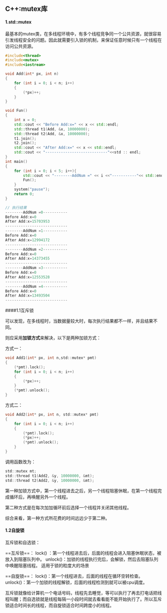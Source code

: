 ## C++:mutex库

#### 1.std::mutex

最基本的mutex类，在多线程环境中，有多个线程竞争同一个公共资源，就很容易引发线程安全的问题。因此就需要引入锁的机制，来保证任意时候只有一个线程在访问公共资源。

```c++
#include<thread>
#include<mutex>
#include<iostream>

void Add(int* px, int n)
{
	for (int i = 0; i < n; i++)
	{
		(*px)++;
	}
}

void Fun()
{
	int x = 0;
	std::cout << "Before Add:x=" << x << std::endl;
	std::thread t1(Add, &x, 10000000);
	std::thread t2(Add, &x, 10000000);
	t1.join();
	t2.join();
	std::cout << "After Add:x=" << x << std::endl;
	std::cout << "----------------------------"<<std :: endl;
}
int main()
{
	for (int i = 0; i < 5; i++){
		std::cout << "--------AddNum =" << i <<"-----------"<< std::endl;
		Fun();
	}
	system("pause");
	return 0;
}

// 执行结果
--------AddNum =0-----------
Before Add:x=0
After Add:x=15703953
----------------------------
--------AddNum =1-----------
Before Add:x=0
After Add:x=12994172
----------------------------
--------AddNum =2-----------
Before Add:x=0
After Add:x=14373455
----------------------------
--------AddNum =3-----------
Before Add:x=0
After Add:x=12553528
----------------------------
--------AddNum =4-----------
Before Add:x=0
After Add:x=13493504
----------------------------

```

####1.1互斥锁

可以发现，在多线程时，当数据量较大时，每次执行结果都不一样，并且结果不同。

则应采用**加锁方式**来解决，以下是两种加锁方式：

方式一：

```c
void Add1(int* px, int n,std::mutex* pmt)
{
	(*pmt).lock();
	for (int i = 0; i < n; i++)
	{
		(*px)++;
	}
	(*pmt).unlock();
}
```

方式二：

```c
void Add2(int* px, int n, std::mutex* pmt)
{
	for (int i = 0; i < n; i++)
	{
		(*pmt).lock();
		(*px)++;
		(*pmt).unlock();
	}
}
```

调用函数改为：

```c
std::mutex mt;
std::thread t1(Add2, &y, 10000000, &mt);
std::thread t2(Add2, &y, 10000000, &mt);
```

第一种加锁方式中，第一个线程进去之后，另一个线程阻塞休眠，在第一个线程完成循环后，再唤醒另外一个线程。

第二种方式是在每次加加循环前后选择一个线程并关闭其他线程。

综合来看，第一种方式所花费的时间远远少于第二种。

#### 1.2自旋锁

互斥锁和自选锁：

==互斥锁==：
lock() ：第一个线程进去后，后面的线程会进入阻塞休眠状态，被放入到阻塞队列中。
unlock()：加锁的线程执行完后，会解锁，然后去阻塞队列中唤醒阻塞线程。
适用于锁的粒度大的场景

==自旋锁==：
lock()：第一个线程进去，后面的线程在循环空转检查。
unlock()：第一个加锁的线程解锁，后面的线程检测到就可以被cpu调度。

互斥锁就像给计算机一个电话号码，线程先去睡觉，等可以执行了再去打电话把线程叫醒；而自选锁就是线程每隔一小段时间就去看看能不能开始执行了。所以互斥锁适合时间长的线程，而自旋锁适合时间跨度小的线程。











































